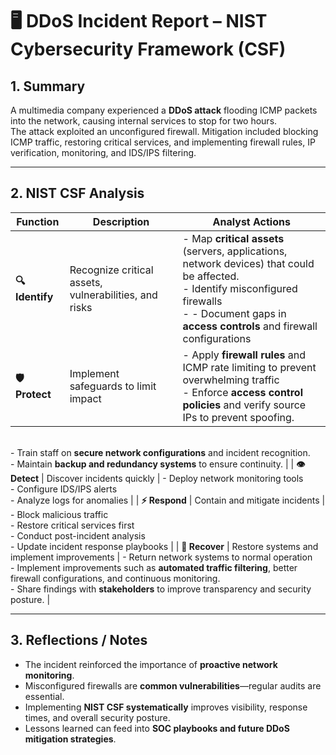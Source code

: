# 🖥️ DDoS Incident Report – NIST Cybersecurity Framework (CSF)

## **1. Summary**

A multimedia company experienced a **DDoS attack** flooding ICMP packets into the network, causing internal services to stop for two hours.  
The attack exploited an unconfigured firewall. Mitigation included blocking ICMP traffic, restoring critical services, and implementing firewall rules, IP verification, monitoring, and IDS/IPS filtering.

---

## **2. NIST CSF Analysis**

| Function        | Description                                           | Analyst Actions                                                                                                                                                                                          |
| --------------- | ----------------------------------------------------- | -------------------------------------------------------------------------------------------------------------------------------------------------------------------------------------------------------- |
| **🔍 Identify** | Recognize critical assets, vulnerabilities, and risks | - Map **critical assets** (servers, applications, network devices) that could be affected.<br>- Identify misconfigured firewalls<br>- - Document gaps in **access controls** and firewall configurations |
| **🛡️ Protect**  | Implement safeguards to limit impact                  | - Apply **firewall rules** and ICMP rate limiting to prevent overwhelming traffic <br>- Enforce **access control policies** and verify source IPs to prevent spoofing.                                   |

<br>- Train staff on **secure network configurations** and incident recognition.
<br>- Maintain **backup and redundancy systems** to ensure continuity. |
| **👁️ Detect** | Discover incidents quickly | - Deploy network monitoring tools<br>- Configure IDS/IPS alerts<br>- Analyze logs for anomalies |
| **⚡ Respond** | Contain and mitigate incidents | - Block malicious traffic<br>- Restore critical services first<br>- Conduct post-incident analysis<br>- Update incident response playbooks |
| **🔄 Recover** | Restore systems and implement improvements | - Return network systems to normal operation<br>- Implement improvements such as **automated traffic filtering**, better firewall configurations, and continuous monitoring.<br>- Share findings with **stakeholders** to improve transparency and security posture. |

---

## **3. Reflections / Notes**

- The incident reinforced the importance of **proactive network monitoring**.
- Misconfigured firewalls are **common vulnerabilities**—regular audits are essential.
- Implementing **NIST CSF systematically** improves visibility, response times, and overall security posture.
- Lessons learned can feed into **SOC playbooks and future DDoS mitigation strategies**.

